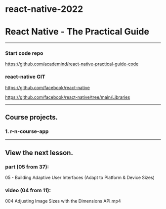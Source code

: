 # react-native-2022
# React Native - The Practical Guide

---

### Start code repo
https://github.com/academind/react-native-practical-guide-code

### react-native GIT
https://github.com/facebook/react-native

https://github.com/facebook/react-native/tree/main/Libraries

---

## Course projects.

### 1. r-n-course-app

---

## View the next lesson.

### part (05 from 37):
05 - Building Adaptive User Interfaces (Adapt to Platform & Device Sizes)

### video (04 from 11):
004 Adjusting Image Sizes with the Dimensions API.mp4